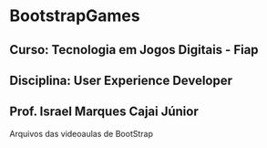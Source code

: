# BootstrapGames 
## Curso: Tecnologia em Jogos Digitais - Fiap
## Disciplina: User Experience Developer
## Prof. Israel Marques Cajai Júnior
Arquivos das videoaulas de BootStrap
